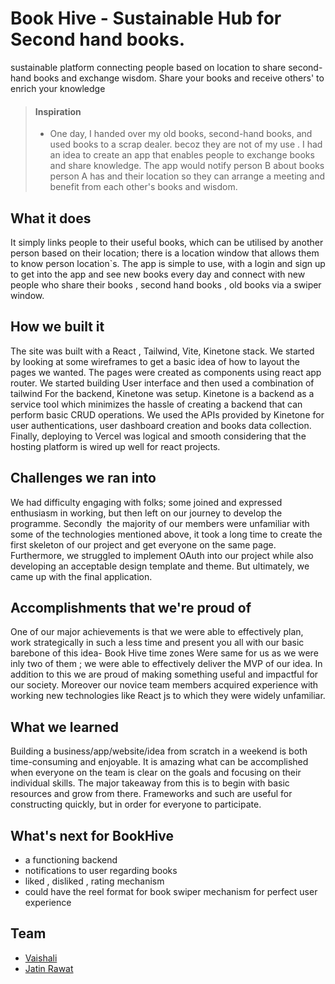 # Book Hive - Sustainable Hub for Second hand books.

sustainable platform connecting people based on location to share second-hand books and exchange wisdom. Share your books and receive others' to enrich your knowledge 

> #### Inspiration
>
> - One day, I handed over my old books, second-hand books, and used books to a scrap dealer. becoz they are not of my use . I had an idea to create an app that enables people to exchange books and share knowledge. The app would notify person B about books person A has and their location so they can arrange a meeting and benefit from each other's books and wisdom.

## What it does
It simply links people to their useful books, which can be utilised by another person based on their location; there is a location window that allows them to know person location`s. The app is simple to use, with a login and sign up to get into the app and see new books every day and connect with new people who share their books , second hand books , old books via a swiper window.

## How we built it
The site was built with a React , Tailwind, Vite, Kinetone stack. We started by looking at some wireframes to get a basic idea of how to layout the pages we wanted. The pages were created as  components using react app router. We started building User interface and then used a combination of tailwind  For the backend, Kinetone was setup. Kinetone is a backend as a service tool which minimizes the hassle of creating a backend that can perform basic CRUD operations. We used the APIs provided by Kinetone for user authentications, user dashboard creation and books data collection. Finally, deploying to Vercel was logical and smooth considering that the hosting platform is wired up well for react projects.

## Challenges we ran into
We had difficulty engaging with folks; some joined and expressed enthusiasm in working, but then left on our journey to develop the programme.  Secondly  the majority of our members were unfamiliar with some of the technologies mentioned above, it took a long time to create the first skeleton of our project and get everyone on the same page. Furthermore, we struggled to implement OAuth into our project while also developing an acceptable design template and theme. But ultimately, we came up with the final application.
## Accomplishments that we're proud of
One of our major achievements is that we were able to effectively plan, work strategically in such a less time and present you all with our basic barebone of this idea- Book Hive time zones Were same for us as we were inly two of them ; we were able to effectively deliver the MVP of our idea. In addition to this we are proud of making something useful and impactful for our society. Moreover our novice team members acquired experience with working new technologies like React js to which they were widely unfamiliar. 
## What we learned
Building a business/app/website/idea from scratch in a weekend is both time-consuming and enjoyable. It is amazing what can be accomplished when everyone on the team is clear on the goals and focusing on their individual skills. The major takeaway from this is to begin with basic resources and grow from there. Frameworks and such are useful for constructing quickly, but in order for everyone to participate.

## What's next for BookHive
- a functioning backend
- notifications to user regarding books 
- liked  , disliked , rating mechanism 
- could have the reel format for book swiper mechanism for perfect user experience

## Team
- [Vaishali](https://vadore.tech)
- [Jatin Rawat](https://www.devpost.com/devjatinrawat) 

